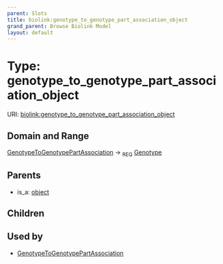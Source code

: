 ```yaml
---
parent: Slots
title: biolink:genotype_to_genotype_part_association_object
grand_parent: Browse Biolink Model
layout: default
---
```


# Type: genotype_to_genotype_part_association_object




URI: [biolink:genotype_to_genotype_part_association_object](https://w3id.org/biolink/vocab/genotype_to_genotype_part_association_object)

## Domain and Range

[GenotypeToGenotypePartAssociation](GenotypeToGenotypePartAssociation.md) ->  <sub>REQ</sub> [Genotype](Genotype.md)

## Parents

 *  is_a: [object](object.md)

## Children


## Used by

 * [GenotypeToGenotypePartAssociation](GenotypeToGenotypePartAssociation.md)

